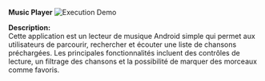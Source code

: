 **Music Player**
![Execution Demo](https://github.com/user-attachments/assets/beb35fa2-e33f-4368-968d-7ca204d79744)

**Description:**  
Cette application est un lecteur de musique Android simple qui permet aux utilisateurs de parcourir, rechercher et écouter une liste de chansons préchargées. Les principales fonctionnalités incluent des contrôles de lecture, un filtrage des chansons et la possibilité de marquer des morceaux comme favoris.
